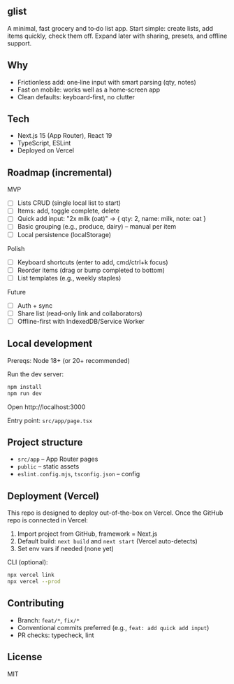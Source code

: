 ## glist

A minimal, fast grocery and to‑do list app. Start simple: create lists, add items quickly, check them off. Expand later with sharing, presets, and offline support.

## Why

- Frictionless add: one‑line input with smart parsing (qty, notes)
- Fast on mobile: works well as a home‑screen app
- Clean defaults: keyboard-first, no clutter

## Tech

- Next.js 15 (App Router), React 19
- TypeScript, ESLint
- Deployed on Vercel

## Roadmap (incremental)

MVP
- [ ] Lists CRUD (single local list to start)
- [ ] Items: add, toggle complete, delete
- [ ] Quick add input: "2x milk (oat)" → { qty: 2, name: milk, note: oat }
- [ ] Basic grouping (e.g., produce, dairy) – manual per item
- [ ] Local persistence (localStorage)

Polish
- [ ] Keyboard shortcuts (enter to add, cmd/ctrl+k focus)
- [ ] Reorder items (drag or bump completed to bottom)
- [ ] List templates (e.g., weekly staples)

Future
- [ ] Auth + sync
- [ ] Share list (read-only link and collaborators)
- [ ] Offline-first with IndexedDB/Service Worker

## Local development

Prereqs: Node 18+ (or 20+ recommended)

Run the dev server:

```bash
npm install
npm run dev
```

Open http://localhost:3000

Entry point: `src/app/page.tsx`

## Project structure

- `src/app` – App Router pages
- `public` – static assets
- `eslint.config.mjs`, `tsconfig.json` – config

## Deployment (Vercel)

This repo is designed to deploy out-of-the-box on Vercel. Once the GitHub repo is connected in Vercel:

1. Import project from GitHub, framework = Next.js
2. Default build: `next build` and `next start` (Vercel auto-detects)
3. Set env vars if needed (none yet)

CLI (optional):

```bash
npx vercel link
npx vercel --prod
```

## Contributing

- Branch: `feat/*`, `fix/*`
- Conventional commits preferred (e.g., `feat: add quick add input`)
- PR checks: typecheck, lint

## License

MIT
